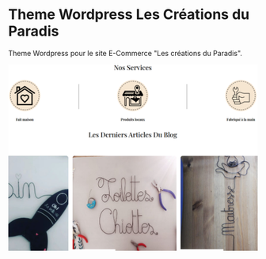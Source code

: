 # Theme Wordpress Les Créations du Paradis

Theme Wordpress pour le site E-Commerce "Les créations du Paradis".

![alt text](https://github.com/Bernardo59/Les-Creations-du-Paradis/blob/main/screenshot.png?raw=true)
